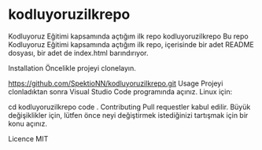 # kodluyoruzilkrepo
Kodluyoruz Eğitimi kapsamında açtığım ilk repo
kodluyoruzilkrepo
Bu repo Kodluyoruz Eğitimi kapsamında açtığım ilk repo, içerisinde bir adet README dosyası, bir adet de index.html barındırıyor.

Installation
Öncelikle projeyi clonelayın.

https://github.com/SpektioNN/kodluyoruzilkrepo.git
Usage
Projeyi clonladıktan sonra Visual Studio Code programında açınız. Linux için:

cd kodluyoruzilkrepo
code .
Contributing
Pull requestler kabul edilir. Büyük değişiklikler için, lütfen önce neyi değiştirmek istediğinizi tartışmak için bir konu açınız.

Licence
MIT